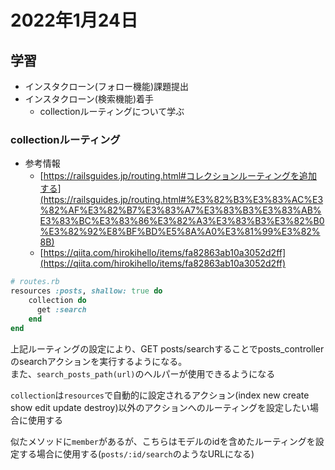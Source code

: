# 2022年1月24日
## 学習
- インスタクローン(フォロー機能)課題提出
- インスタクローン(検索機能)着手
  - collectionルーティングについて学ぶ

### collectionルーティング
- 参考情報
  - [https://railsguides.jp/routing.html#コレクションルーティングを追加する](https://railsguides.jp/routing.html#%E3%82%B3%E3%83%AC%E3%82%AF%E3%82%B7%E3%83%A7%E3%83%B3%E3%83%AB%E3%83%BC%E3%83%86%E3%82%A3%E3%83%B3%E3%82%B0%E3%82%92%E8%BF%BD%E5%8A%A0%E3%81%99%E3%82%8B)
  - [https://qiita.com/hirokihello/items/fa82863ab10a3052d2ff](https://qiita.com/hirokihello/items/fa82863ab10a3052d2ff)


```ruby
# routes.rb
resources :posts, shallow: true do
    collection do
      get :search
    end
end
```
上記ルーティングの設定により、GET posts/searchすることでposts_controllerのsearchアクションを実行するようになる。  
また、`search_posts_path(url)`のヘルパーが使用できるようになる

`collection`は`resources`で自動的に設定されるアクション(index new create show edit update destroy)以外のアクションへのルーティングを設定したい場合に使用する

似たメソッドに`member`があるが、こちらはモデルのidを含めたルーティングを設定する場合に使用する(`posts/:id/search`のようなURLになる)
